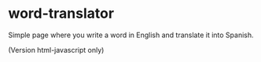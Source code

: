 # word-translator
Simple page where you write a word in English and translate it into Spanish.

(Version html-javascript only)
